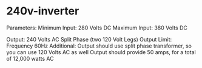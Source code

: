 # 240v-inverter

Parameters:
Minimum Input: 280 Volts DC 
Maximum Input: 380 Volts DC

Output: 240 Volts AC Split Phase (two 120 Volt Legs)
Output Limit:
Frequency 60Hz
Additional: Output should use split phase transformer, so you can use 120 Volts AC as well
Output should provide 50 amps, for a total of 12,000 watts AC
